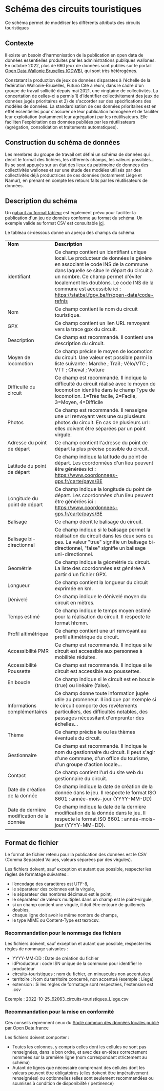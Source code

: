 # Schéma des circuits touristiques
Ce schéma permet de modéliser les différents attributs des circuits touristiques 

## Contexte

Il existe un besoin d'harmonisation de la publication en open data de données essentielles produites par les administrations publiques wallones. En octobre 2022, plus de 660 jeux de données sont publiés sur le portail [Open Data Wallonie Bruxelles (ODWB)](https://www.odwb.be/explore/?sort=modified), qui sont très hétérogènes. 

Constatant la production de jeux de données disparates à l'échelle de la fédération Wallonie-Bruxelles, Futuro Cité a réuni, dans le cadre d'un groupe de travail sollicité depuis mai 2021, une vingtaine de collectivités. La concertation de celles-ci a permis 1) d'identifier collectivitement des jeux de données jugés prioritaires et 2) de s'accorder sur des spécifications des modèles de données. 
La standardisation de ces données prioritaires est en effet essentielles pour s'assurer de leur publication homogène et de faciliter leur exploitation (notamment leur agrégation) par les réutilisateurs. Elle faciliten l'exploitation des données publiées par les réutilisateurs (agrégation, consolidation et traitements automatiques).

## Construction du schéma de données 

Les membres du groupe de travail ont défini un schéma de données qui décrit le format des fichiers, les différents champs, les valeurs possibles… Ils se sont appuyés sur un état des lieux du patrimoine de données des collectivités wallones et sur une étude des modèles utilisés par des collectivités déjà productrices de ces données (notamment Liège et Namur), en prenant en compte les retours faits par les réutilisateurs de données. 

## Description du schéma

Un [gabarit au format tableur](https://github.com/FuturoCite/standard-circuits-touristiques/blob/main/Schema_circuits_touristiques_gabarit.xlsx) est également prévu pour faciliter la publication d'un jeu de données conforme au format du schéma.
Un exemple valide au format CSV est consultable [ici](https://github.com/FuturoCite/standard-circuits-touristiques/blob/main/exemple-valide.csv).  

Le tableau ci-dessous donne un aperçu des champs du schéma. 

<table>
  <tr>
   <td><strong>Nom</strong>
   </td>
   <td><strong>Description</strong>
   </td>
  </tr>
  <tr>
   <td>identifiant
   </td>
   <td>Ce champ contient un identifiant unique local. Le producteur de données le génère en associant le code INS de la commune dans laquelle se situe le départ du circuit à un nombre. Ce champ permet d'éviter localement les doublons. Le code INS de la commune est accessible ici :<a href="https://statbel.fgov.be/fr/open-data/code-refnis"> https://statbel.fgov.be/fr/open-data/code-refnis</a>
   </td>
  </tr>
  <tr>
   <td>Nom
   </td>
   <td>Ce champ contient le nom du circuit touristique.
   </td>
  </tr>
  <tr>
   <td>GPX
   </td>
   <td>Ce champ contient un lien URL renvoyant vers la trace gpx du circuit.
   </td>
  </tr>
  <tr>
   <td>Description
   </td>
   <td>Ce champ est recommandé. Il contient une description du circuit.
   </td>
  </tr>
  <tr>
   <td>Moyen de locomotion
   </td>
   <td>Ce champ précise le moyen de locomotion du circuit. Une valeur est possible parmi la liste suivante : Marche ; Trail ; Vélo/VTC ; VTT ; Cheval ; Voiture
   </td>
  </tr>
  <tr>
   <td>Difficulté du circuit
   </td>
   <td>Ce champ est recommandé. Il indique la difficulté du circuit réalisé avec le moyen de locomotion identifié dans le champ Type de locomotion. 1=Très facile, 2=Facile, 3=Moyen, 4=Difficile
   </td>
  </tr>
  <tr>
   <td>Photos
   </td>
   <td>Ce champ est recommandé. Il renseigne une url renvoyant vers une ou plusieurs photos du circuit. En cas de plusieurs url : elles doivent être séparées par un point virgule.
   </td>
  </tr>
  <tr>
   <td>Adresse du point de départ
   </td>
   <td>Ce champ contient l'adresse du point de départ la plus précise possible du circuit.
   </td>
  </tr>
  <tr>
   <td>Latitude du point de départ
   </td>
   <td>Ce champ indique la latitude du point de départ. Les coordonnées d'un lieu peuvent être générées ici :<a href="https://www.coordonnees-gps.fr/carte/pays/BE"> https://www.coordonnees-gps.fr/carte/pays/BE</a>
   </td>
  </tr>
  <tr>
   <td>Longitude du point de départ
   </td>
   <td>Ce champ indique la longitude du point de départ. Les coordonnées d'un lieu peuvent être générées ici :<a href="https://www.coordonnees-gps.fr/carte/pays/BE"> https://www.coordonnees-gps.fr/carte/pays/BE</a>
   </td>
  </tr>
  <tr>
   <td>Balisage
   </td>
   <td>Ce champ décrit le balisage du circuit.
   </td>
  </tr>
  <tr>
   <td>Balisage bi-directionnel
   </td>
   <td>Ce champ indique si le balisage permet la réalisation du circuit dans les deux sens ou pas. La valeur "true" signifie un balisage bi-directionnel, "false" signifie un balisage uni-directionnel.
   </td>
  </tr>
  <tr>
   <td>Geométrie
   </td>
   <td>Ce champ indique la géométrie du circuit. La liste des coordonnées est générée à partir d'un fichier GPX.
   </td>
  </tr>
  <tr>
   <td>Longueur
   </td>
   <td>Ce champ contient la longueur du circuit exprimée en km.
   </td>
  </tr>
  <tr>
   <td>Dénivelé
   </td>
   <td>Ce champ indique le dénivelé moyen du circuit en mètres.
   </td>
  </tr>
  <tr>
   <td>Temps estimé
   </td>
   <td>Ce champ indique le temps moyen estimé pour la réalisation du circuit. Il respecte le format hh:mm.
   </td>
  </tr>
  <tr>
   <td>Profil altimétrique
   </td>
   <td>Ce champ contient une url renvoyant au profil altimétrique du circuit.
   </td>
  </tr>
  <tr>
   <td>Accessibilité PMR
   </td>
   <td>Ce champ est recommandé. Il indique si le circuit est accessible aux personnes à mobilités réduites.
   </td>
  </tr>
  <tr>
   <td>Accessibilité Poussette
   </td>
   <td>Ce champ est recommandé. Il indique si le circuit est accessible aux poussettes.
   </td>
  </tr>
  <tr>
   <td>En boucle
   </td>
   <td>Ce champ indique si le circuit est en boucle (true) ou linéaire (false).
   </td>
  </tr>
  <tr>
   <td>Informations complémentaires
   </td>
   <td>Ce champ donne toute information jugée utile au promeneur. Il indique par exemple si le circuit comporte des revêtements particuliers, des difficultés notables, des passages nécessitant d'emprunter des échelles...
   </td>
  </tr>
  <tr>
   <td>Thème
   </td>
   <td>Ce champ précise le ou les thèmes éventuels du circuit.
   </td>
  </tr>
  <tr>
   <td>Gestionnaire
   </td>
   <td>Ce champ est recommandé. Il indique le nom du gestionnaire du circuit. Il peut s'agir d'une commune, d'un office du tourisme, d'un groupe d'action locale…
   </td>
  </tr>
  <tr>
   <td>Contact
   </td>
   <td>Ce champ contient l'url du site web du gestionnaire du circuit.
   </td>
  </tr>
  <tr>
   <td>Date de création de la donnée
   </td>
   <td>Ce champ indique la date de création de la donnée dans le jeu. Il respecte le format ISO 8601 : année-mois-jour (YYYY-MM-DD)
   </td>
  </tr>
  <tr>
   <td>Date de dernière modification de la donnée
   </td>
   <td>Ce champ indique la date de la dernière modification de la donnée dans le jeu. Il respecte le format ISO 8601 : année-mois-jour (YYYY-MM-DD).
   </td>
  </tr>
</table>

## Format de fichier 

Le format de fichier retenu pour la publication des données est le CSV (Comma Separated Values, valeurs séparées par des virgules).

Les fichiers doivent, sauf exception et autant que possible, respecter les règles de formatage suivantes :

* l’encodage des caractères est UTF-8,
* le séparateur des colonnes est la virgule,
* le séparateur des nombres décimaux est le point,
* le séparateur de valeurs multiples dans un champ est le point-virgule,
* si un champ contient une virgule, il doit être entouré de guillemets doubles,
* chaque ligne doit avoir le même nombre de champs,
* le type MIME ou Content-Type est text/csv.

### Recommandation pour le nommage des fichiers 

Les fichiers doivent, sauf exception et autant que possible, respecter les règles de nommage suivantes :

* YYYY-MM-DD : Date de création du fichier
* idProducteur : code ISN unique de la commune pour identifier le producteur
* circuits-touristiques : nom du fichier, en minuscules non accentuées
* territoire : Nom du territoire concerné, non accentué (exemple : Liege)
* extension : Si les règles de formatage sont respectées, l'extension est .csv

Exemple : 2022-10-25_62063_circuits-touristiques_Liege.csv

### Recommandation pour la mise en conformité 

Ces conseils reprennent ceux du [Socle commun des données locales publié par Open Data france](https://scdl.opendatafrance.net/docs/recommandations-relatives-aux-jeux-de-donnees.html)

Les fichiers doivent comporter :

* Toutes les colonnes, y compris celles dont les cellules ne sont pas renseignées, dans le bon ordre, et avec des en-têtes correctement nommées sur la première ligne (nom correspondant strictement au schéma)
* Autant de lignes que nécessaire comprenant des cellules dont les valeurs peuvent être obligatoires (elles doivent être impérativement renseignées) ou optionnelles (elles sont seulement recommandées ou soumises à condition de disponibilité / pertinence)

